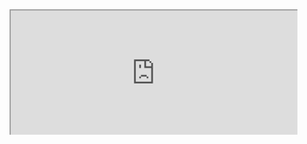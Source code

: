 <div style=" width: 100%; height:220;overflow: hidden; "><iframe src="https://widget.pkmer.cn/free/ColorfulClock?user=a2e5899e-975e-4457-afd4-ec3ff7dcbc90&font-color=%2300FFBFFF&ring-color-1=%23FFC800FF&ring-color-2=%23FF00B7FF&ring-color-3=%2311FF00FF&ring-color-4=%23FF0000FF&lang=zh-cn" allow="fullscreen" style=" height: 100%; width: 100%;"></iframe></div>
